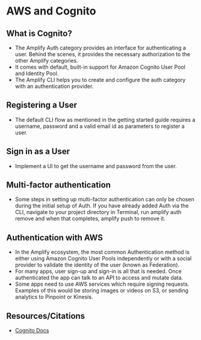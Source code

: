 # AWS and Cognito

## What is Cognito?

- The Amplify Auth category provides an interface for authenticating a user. Behind the scenes, it provides the necessary authorization to the other Amplify categories.
- It comes with default, built-in support for Amazon Cognito User Pool and Identity Pool.
- The Amplify CLI helps you to create and configure the auth category with an authentication provider.

## Registering a User

- The default CLI flow as mentioned in the getting started guide requires a username, password and a valid email id as parameters to register a user.

## Sign in as a User

- Implement a UI to get the username and password from the user.

## Multi-factor authentication

- Some steps in setting up multi-factor authentication can only be chosen during the initial setup of Auth. If you have already added Auth via the CLI, navigate to your project directory in Terminal, run amplify auth remove and when that completes, amplify push to remove it.

## Authentication with AWS

- In the Amplify ecosystem, the most common Authentication method is either using Amazon Cognito User Pools independently or with a social provider to validate the identity of the user (known as Federation).
- For many apps, user sign-up and sign-in is all that is needed. Once authenticated the app can talk to an API to access and mutate data.
- Some apps need to use AWS services which require signing requests. Examples of this would be storing images or videos on S3, or sending analytics to Pinpoint or Kinesis. 

## Resources/Citations
- [Cognito Docs](https://docs.amplify.aws/lib/auth/getting-started/)
